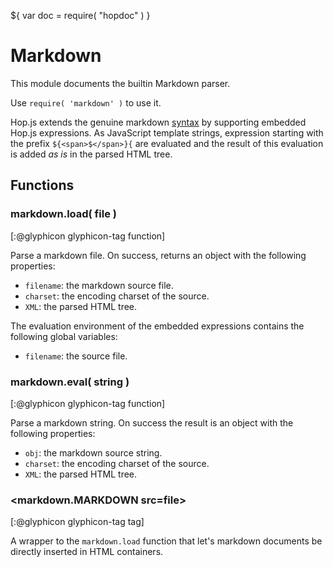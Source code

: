 ${ var doc = require( "hopdoc" ) }

Markdown
========

This module documents the builtin Markdown parser.

Use `require( 'markdown' )` to use it.

Hop.js extends the genuine markdown
[syntax](http://daringfireball.net/projects/markdown/syntax) by
supporting embedded Hop.js expressions.  As JavaScript template
strings, expression starting with the prefix `${<span>$</span>}{` are
evaluated and the result of this evaluation is added _as is_ in the parsed
HTML tree.

Functions
---------

### markdown.load( file ) ###
[:@glyphicon glyphicon-tag function]

Parse a markdown file. On success, returns an object with the following
properties:

 * `filename`: the markdown source file.
 * `charset`: the encoding charset of the source.
 * `XML`: the parsed HTML tree.

The evaluation environment of the embedded expressions contains the following
global variables:

 * `filename`: the source file.


### markdown.eval( string ) ###
[:@glyphicon glyphicon-tag function]

Parse a markdown string. On success the result is an object with the
following properties:

 * `obj`: the markdown source string.
 * `charset`: the encoding charset of the source.
 * `XML`: the parsed HTML tree.


### <markdown.MARKDOWN src=file> ###
[:@glyphicon glyphicon-tag tag]

A wrapper to the `markdown.load` function that let's markdown documents
be directly inserted in HTML containers.




